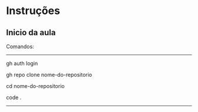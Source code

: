 # Instruções

## Inicio da aula

Comandos:

---

gh auth login

gh repo clone nome-do-repositorio

cd  nome-do-repositorio

code .

---